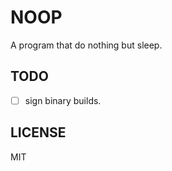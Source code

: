 # NOOP

A program that do nothing but sleep.


## TODO

- [ ] sign binary builds.


## LICENSE

MIT
